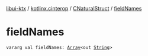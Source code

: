 [libui-ktx](../../index.md) / [kotlinx.cinterop](../index.md) / [CNaturalStruct](index.md) / [fieldNames](./field-names.md)

# fieldNames

`vararg val fieldNames: `[`Array`](https://kotlinlang.org/api/latest/jvm/stdlib/kotlin/-array/index.html)`<out `[`String`](https://kotlinlang.org/api/latest/jvm/stdlib/kotlin/-string/index.html)`>`